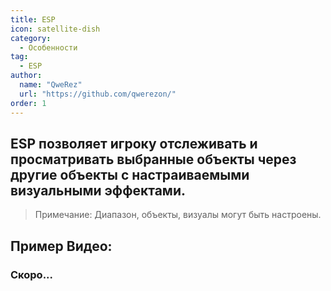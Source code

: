 ```yaml
---
title: ESP
icon: satellite-dish
category:
  - Особенности
tag:
  - ESP
author: 
  name: "QweRez"
  url: "https://github.com/qwerezon/"
order: 1
---
```


## ESP позволяет игроку отслеживать и просматривать выбранные объекты через другие объекты с настраиваемыми визуальными эффектами.
> Примечание: Диапазон, объекты, визуалы могут быть настроены.

## Пример Видео:

### Скоро...
